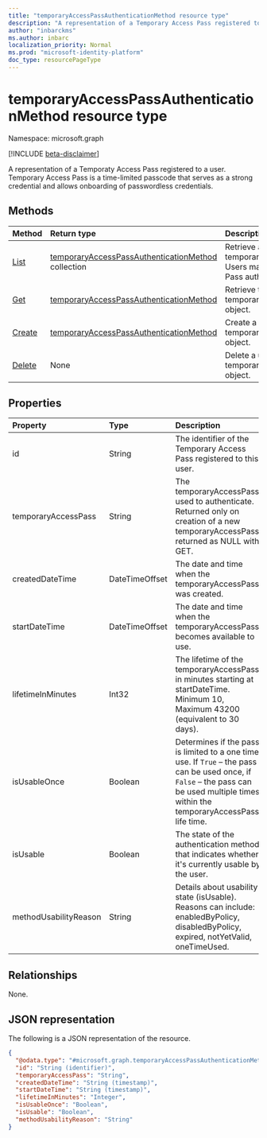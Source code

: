 ```yaml
---
title: "temporaryAccessPassAuthenticationMethod resource type"
description: "A representation of a Temporary Access Pass registered to a user"
author: "inbarckms"
ms.author: inbarc
localization_priority: Normal
ms.prod: "microsoft-identity-platform"
doc_type: resourcePageType
---
```


# temporaryAccessPassAuthenticationMethod resource type

Namespace: microsoft.graph

[!INCLUDE [beta-disclaimer](../../includes/beta-disclaimer.md)]

A representation of a Temporaty Access Pass registered to a user. Temporary Access Pass is a time-limited passcode that serves as a strong credential and allows onboarding of passwordless credentials.

## Methods
|Method|Return type|Description|
|:---|:---|:---|
|[List](../api/temporaryaccesspassauthenticationmethod-list.md)|[temporaryAccessPassAuthenticationMethod](../resources/temporaryaccesspassauthenticationmethod.md) collection|Retrieve a list of the user's temporaryAccessPassAuthenticationMethod. Users may only have one Temporary Access Pass authentication method.|
|[Get](../api/temporaryaccesspassauthenticationmethod-get.md)|[temporaryAccessPassAuthenticationMethod](../resources/temporaryaccesspassauthenticationmethod.md)|Retrieve the properties of the user's temporaryAccessPassAuthenticationMethod object.||
|[Create](../api/temporaryaccesspassauthenticationmethod-create.md)|[temporaryAccessPassAuthenticationMethod](../resources/temporaryaccesspassauthenticationmethod.md)|Create a user's temporaryAccessPassAuthenticationMethod object.|
|[Delete](../api/temporaryaccesspassauthenticationmethod-delete.md)|None|Delete a user's temporaryAccessPassAuthenticationMethod object.|

## Properties
|Property|Type|Description|
|:---|:---|:---|
|id|String|The identifier of the Temporary Access Pass registered to this user.|
|temporaryAccessPass|String|The temporaryAccessPass used to authenticate. Returned only on creation of a new temporaryAccessPass; returned as NULL with GET.|
|createdDateTime|DateTimeOffset|The date and time when the temporaryAccessPass was created.|
|startDateTime|DateTimeOffset|The date and time when the temporaryAccessPass becomes available to use.|
|lifetimeInMinutes|Int32|The lifetime of the temporaryAccessPass in minutes starting at startDateTime. Minimum 10, Maximum 43200 (equivalent to 30 days).|
|isUsableOnce|Boolean|Determines if the pass is limited to a one time use. If `True` – the pass can be used once, if `False` – the pass can be used multiple times within the temporaryAccessPass life time.|
|isUsable|Boolean|The state of the authentication method that indicates whether it's currently usable by the user.|
|methodUsabilityReason|String|Details about usability state (isUsable). Reasons can include: enabledByPolicy, disabledByPolicy, expired, notYetValid, oneTimeUsed.|


## Relationships
None.

## JSON representation
The following is a JSON representation of the resource.
<!-- {
  "blockType": "resource",
  "keyProperty": "id",
  "@odata.type": "microsoft.graph.temporaryAccessPassAuthenticationMethod",
  "baseType": "microsoft.graph.authenticationMethod",
  "openType": false
}
-->
``` json
{
  "@odata.type": "#microsoft.graph.temporaryAccessPassAuthenticationMethod",
  "id": "String (identifier)",
  "temporaryAccessPass": "String",
  "createdDateTime": "String (timestamp)",
  "startDateTime": "String (timestamp)",
  "lifetimeInMinutes": "Integer",
  "isUsableOnce": "Boolean",
  "isUsable": "Boolean",
  "methodUsabilityReason": "String"
}
```
